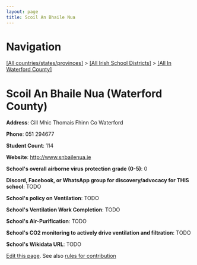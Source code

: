 ```yaml
---
layout: page
title: Scoil An Bhaile Nua
---
```

# Navigation

[[All countries/states/provinces]](../../..) > [[All Irish School Districts]](../..) > [[All In Waterford County]](..)

# Scoil An Bhaile Nua (Waterford County)

**Address**: Cill Mhic Thomais Fhinn Co Waterford

**Phone**: 051 294677

**Student Count**: 114

**Website**: <http://www.snbailenua.ie>

**School's overall airborne virus protection grade (0-5)**: 0

**Discord, Facebook, or WhatsApp group for discovery/advocacy for THIS school**: TODO

**School's policy on Ventilation**: TODO

**School's Ventilation Work Completion**: TODO

**School's Air-Purification**: TODO

**School's CO2 monitoring to actively drive ventilation and filtration**: TODO

**School's Wikidata URL**: TODO


[Edit this page](https://github.com/ventilate-schools/Ireland/edit/main/./Waterford_County/Scoil_An_Bhaile_Nua.md). See also [rules for contribution](../../../contribution-rules/)